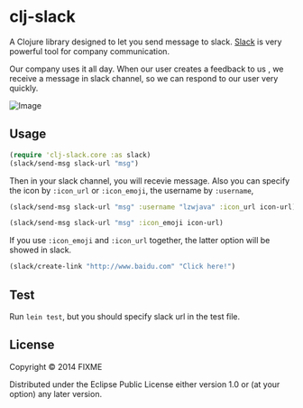 # clj-slack

A Clojure library designed to let you send message to slack.
[Slack](https://slack.com) is very powerful tool for company communication.

Our company uses it all day. When our user creates a feedback to us , we receive a message in slack channel, so we can respond to our user very quickly. 

![Image](http://lzw-picture.qiniudn.com/slack1.png)


## Usage
```clojure
(require 'clj-slack.core :as slack)
(slack/send-msg slack-url "msg")
```

Then in your slack channel, you will recevie message.
Also you can specify the icon by `:icon_url` or `:icon_emoji`, the username by `:username`,

```clojure
(slack/send-msg slack-url "msg" :username "lzwjava" :icon_url icon-url)
```


```clojure
(slack/send-msg slack-url "msg" :icon_emoji icon-url)
```

If you use `:icon_emoji` and `:icon_url` together, the latter option will be showed in slack.

```clojure
(slack/create-link "http://www.baidu.com" "Click here!")
```

## Test
Run `lein test`, but you should specify slack url in the test file.

## License

Copyright © 2014 FIXME

Distributed under the Eclipse Public License either version 1.0 or (at
your option) any later version.

